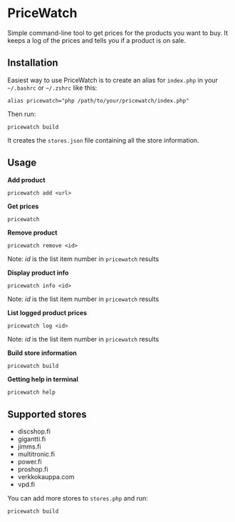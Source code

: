 # PriceWatch

Simple command-line tool to get prices for the products you want to buy. It keeps a log of the prices and tells you if a product is on sale.

## Installation

Easiest way to use PriceWatch is to create an alias for ```index.php``` in your ```~/.bashrc``` or ```~/.zshrc``` like this:

```shell
alias pricewatch="php /path/to/your/pricewatch/index.php"
```

Then run:

```shell
pricewatch build
```

It creates the ```stores.json``` file containing all the store information.

## Usage

**Add product**

```shell
pricewatch add <url>
```

**Get prices**

```powershell
pricewatch
```

**Remove product**

```shell
pricewatch remove <id>
```

Note: *id* is the list item number in ```pricewatch``` results

**Display product info**

```shell
pricewatch info <id>
```

Note: *id* is the list item number in ```pricewatch``` results

**List logged product prices**

```shell
pricewatch log <id>
```

Note: *id* is the list item number in ```pricewatch``` results

**Build store information**

```shell
pricewatch build
```

**Getting help in terminal**

```shell
pricewatch help
```

## Supported stores

- discshop.fi
- gigantti.fi
- jimms.fi
- multitronic.fi
- power.fi
- proshop.fi
- verkkokauppa.com
- vpd.fi

You can add more stores to ```stores.php``` and run:

```shell
pricewatch build
```

